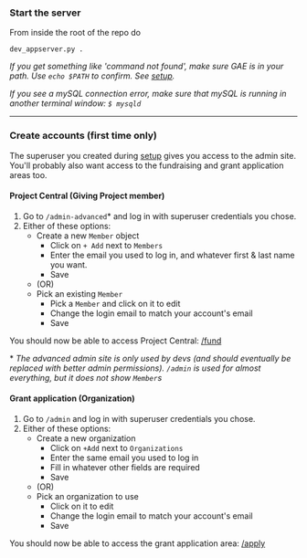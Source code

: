 ### Start the server

From inside the root of the repo do

`dev_appserver.py .`

_If you get something like 'command not found', make sure GAE is in your path. Use `echo $PATH` to confirm. See [setup](installation-and-setup.md#update-paths)._

_If you see a mySQL connection error, make sure that mySQL is running in another terminal window: `$ mysqld`_

---

### Create accounts (first time only)

The superuser you created during [setup](installation-and-setup#setting-up-the-database) gives you access to the admin site. You'll probably also want access to the fundraising and grant application areas too.

#### Project Central (Giving Project member)

1. Go to `/admin-advanced`\* and log in with superuser credentials you chose.
2. Either of these options:
    - Create a new `Member` object
        - Click on `+ Add` next to `Members`
        - Enter the email you used to log in, and whatever first & last name you want.
        - Save
    - (OR)
    - Pick an existing `Member`
        - Pick a `Member` and click on it to edit
        - Change the login email to match your account's email
        - Save

You should now be able to access Project Central: [/fund](http://localhost:8080/fund)

\* _The advanced admin site is only used by devs (and should eventually be replaced with better admin permissions). `/admin` is used for almost everything, but it does not show `Member`s_

#### Grant application (Organization)

1. Go to `/admin` and log in with superuser credentials you chose.
2. Either of these options:
    - Create a new organization
        - Click on `+Add` next to `Organizations`
        - Enter the same email you used to log in
        - Fill in whatever other fields are required
        - Save
    - (OR)
    - Pick an organization to use
        - Click on it to edit
        - Change the login email to match your account's email
        - Save

You should now be able to access the grant application area: [/apply](http://localhost:8080/apply)
